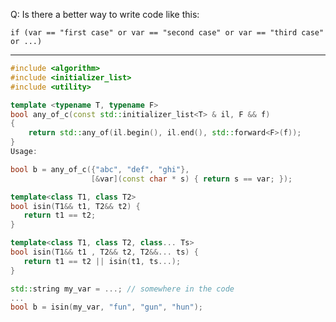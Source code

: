 Q: Is there a better way to write code like this:

`if (var == "first case" or var == "second case" or var == "third case" or ...)`

-------------------------------------------

```cpp
#include <algorithm>
#include <initializer_list>
#include <utility>

template <typename T, typename F>
bool any_of_c(const std::initializer_list<T> & il, F && f)
{
    return std::any_of(il.begin(), il.end(), std::forward<F>(f));
}
Usage:

bool b = any_of_c({"abc", "def", "ghi"},
                  [&var](const char * s) { return s == var; });
```

```cpp
template<class T1, class T2>
bool isin(T1&& t1, T2&& t2) {
   return t1 == t2;
}

template<class T1, class T2, class... Ts>
bool isin(T1&& t1 , T2&& t2, T2&&... ts) {
   return t1 == t2 || isin(t1, ts...);
}

std::string my_var = ...; // somewhere in the code
...
bool b = isin(my_var, "fun", "gun", "hun");
```

